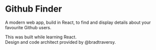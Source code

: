 # Github Finder
A modern web app, build in React, to find and display details about your favourite Github users.  


This was built while learning React.  
Design and code architect provided by @bradtraversy.
